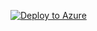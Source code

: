 [![Deploy to Azure](https://aka.ms/deploytoazurebutton)](https://portal.azure.com/#create/Microsoft.Template/uri/https://github.com/szympulka/kredek-workshop/blob/main/arm.json)
